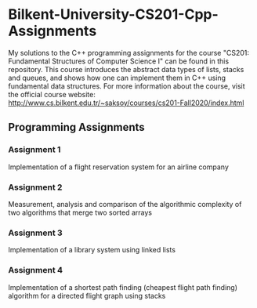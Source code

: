 # Bilkent-University-CS201-Cpp-Assignments
My solutions to the C++ programming assignments for the course "CS201: Fundamental Structures of Computer Science I" can be found in this repository. 
This course introduces the abstract data types of lists, stacks and queues, and shows how one can implement them in C++ using fundamental data structures.
For more information about the course, visit the official course website: http://www.cs.bilkent.edu.tr/~saksoy/courses/cs201-Fall2020/index.html

## Programming Assignments

### Assignment 1 
Implementation of a flight reservation system for an airline company

### Assignment 2
Measurement, analysis and comparison of the algorithmic complexity of two algorithms that merge two sorted arrays

### Assignment 3
Implementation of a library system using linked lists

### Assignment 4
Implementation of a shortest path finding (cheapest flight path finding) algorithm for a directed flight graph using stacks
